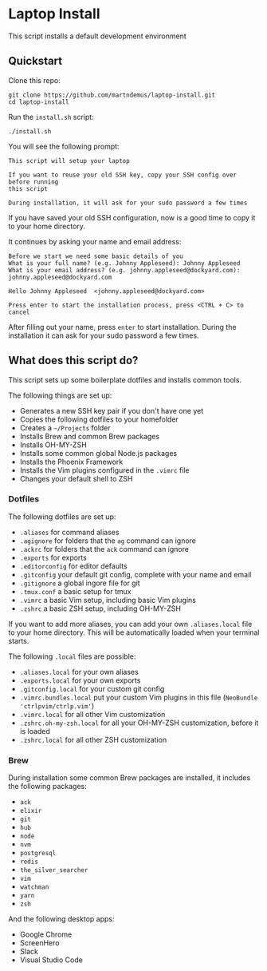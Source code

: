 # Laptop Install

This script installs a default development environment


## Quickstart

Clone this repo:

```
git clone https://github.com/martndemus/laptop-install.git
cd laptop-install
```

Run the `install.sh` script:

```
./install.sh
```

You will see the following prompt:

```
This script will setup your laptop

If you want to reuse your old SSH key, copy your SSH config over before running
this script

During installation, it will ask for your sudo password a few times
```

If you have saved your old SSH configuration, now is a good time to copy it to
your home directory.

It continues by asking your name and email address:

```
Before we start we need some basic details of you
What is your full name? (e.g. Johnny Appleseed): Johnny Appleseed
What is your email address? (e.g. johnny.appleseed@dockyard.com): johnny.appleseed@dockyard.com

Hello Johnny Appleseed  <johnny.appleseed@dockyard.com>

Press enter to start the installation process, press <CTRL + C> to cancel
```

After filling out your name, press `enter` to start installation. During the
installation it can ask for your sudo password a few times.

## What does this script do?

This script sets up some boilerplate dotfiles and installs common tools.

The following things are set up:

  * Generates a new SSH key pair if you don't have one yet
  * Copies the following dotfiles to your homefolder
  * Creates a `~/Projects` folder
  * Installs Brew and common Brew packages
  * Installs OH-MY-ZSH
  * Installs some common global Node.js packages
  * Installs the Phoenix Framework
  * Installs the Vim plugins configured in the `.vimrc` file
  * Changes your default shell to ZSH

### Dotfiles

The following dotfiles are set up:
  * `.aliases` for command aliases
  * `.agignore` for folders that the `ag` command can ignore
  * `.ackrc` for folders that the `ack` command can ignore
  * `.exports` for exports
  * `.editorconfig` for editor defaults
  * `.gitconfig` your default git config, complete with your name and email
  * `.gitignore` a global ingore file for git
  * `.tmux.conf` a basic setup for tmux
  * `.vimrc` a basic Vim setup, including basic Vim plugins
  * `.zshrc` a basic ZSH setup, including OH-MY-ZSH

If you want to add more aliases, you can add your own `.aliases.local` file to
your home directory. This will be automatically loaded when your terminal
starts.

The following `.local` files are possible:
  * `.aliases.local` for your own aliases
  * `.exports.local` for your own exports
  * `.gitconfig.local` for your custom git config
  * `.vimrc.bundles.local` put your custom Vim plugins in this file (`NeoBundle 'ctrlpvim/ctrlp.vim'`)
  * `.vimrc.local` for all other Vim customization
  * `.zshrc.oh-my-zsh.local` for all your OH-MY-ZSH customization, before it is loaded
  * `.zshrc.local` for all other ZSH customization


### Brew

During installation some common Brew packages are installed, it includes the
following packages:

  * `ack`
  * `elixir`
  * `git`
  * `hub`
  * `node`
  * `nvm`
  * `postgresql`
  * `redis`
  * `the_silver_searcher`
  * `vim`
  * `watchman`
  * `yarn`
  * `zsh`

And the following desktop apps:

  * Google Chrome
  * ScreenHero
  * Slack
  * Visual Studio Code
